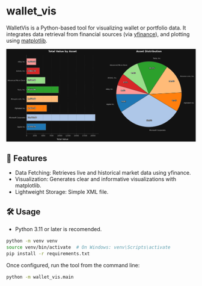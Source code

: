 # wallet_vis
WalletVis is a Python-based tool for visualizing wallet or portfolio data. It integrates data retrieval from financial sources (via [yfinance](https://pypi.org/project/yfinance/)), and plotting using [matplotlib](https://pypi.org/project/matplotlib/).

![Sample portfolio](https://github.com/M-Komorek/wallet_vis/blob/main/output/portfolio_distribution.png)

## 🚀 Features
- Data Fetching: Retrieves live and historical market data using yfinance.
- Visualization: Generates clear and informative visualizations with matplotlib.
- Lightweight Storage: Simple XML file.

## 🛠️ Usage
- Python 3.11 or later is recomended.
``` bash
python -m venv venv
source venv/bin/activate  # On Windows: venv\Scripts\activate
pip install -r requirements.txt
```
Once configured, run the tool from the command line:
``` bash
python -m wallet_vis.main
```
